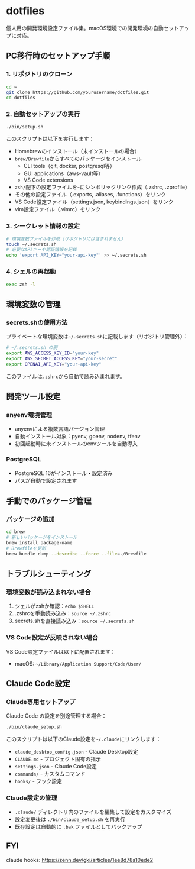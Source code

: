 # dotfiles

個人用の開発環境設定ファイル集。macOS環境での開発環境の自動セットアップに対応。

## PC移行時のセットアップ手順

### 1. リポジトリのクローン
```bash
cd ~
git clone https://github.com/yourusername/dotfiles.git
cd dotfiles
```

### 2. 自動セットアップの実行
```bash
./bin/setup.sh
```

このスクリプトは以下を実行します：
- Homebrewのインストール（未インストールの場合）
- `brew/Brewfile`からすべてのパッケージをインストール
  - CLI tools（git, docker, postgresql等）
  - GUI applications（aws-vault等）
  - VS Code extensions
- `zsh/`配下の設定ファイルを`~`にシンボリックリンク作成（.zshrc, .zprofile）
- その他の設定ファイル（.exports, .aliases, .functions）をリンク
- VS Code設定ファイル（settings.json, keybindings.json）をリンク
- vim設定ファイル（.vimrc）をリンク

### 3. シークレット情報の設定
```bash
# 環境変数ファイルを作成（リポジトリには含まれません）
touch ~/.secrets.sh
# 必要なAPIキーや認証情報を記載
echo 'export API_KEY="your-api-key"' >> ~/.secrets.sh
```

### 4. シェルの再起動
```bash
exec zsh -l
```

## 環境変数の管理

### secrets.shの使用方法
プライベートな環境変数は`~/.secrets.sh`に記載します（リポジトリ管理外）：

```bash
# ~/.secrets.sh の例
export AWS_ACCESS_KEY_ID="your-key"
export AWS_SECRET_ACCESS_KEY="your-secret"
export OPENAI_API_KEY="your-api-key"
```

このファイルは`.zshrc`から自動で読み込まれます。

## 開発ツール設定

### anyenv環境管理
- anyenvによる複数言語バージョン管理
- 自動インストール対象：pyenv, goenv, nodenv, tfenv
- 初回起動時に未インストールのenvツールを自動導入

### PostgreSQL
- PostgreSQL 16がインストール・設定済み
- パスが自動で設定されます

## 手動でのパッケージ管理

### パッケージの追加
```bash
cd brew
# 新しいパッケージをインストール
brew install package-name
# Brewfileを更新
brew bundle dump --describe --force --file=./Brewfile
```

## トラブルシューティング

### 環境変数が読み込まれない場合
1. シェルがzshか確認：`echo $SHELL`
2. .zshrcを手動読み込み：`source ~/.zshrc`
3. secrets.shを直接読み込み：`source ~/.secrets.sh`

### VS Code設定が反映されない場合
VS Code設定ファイルは以下に配置されます：
- macOS: `~/Library/Application Support/Code/User/`

## Claude Code設定

### Claude専用セットアップ
Claude Code の設定を別途管理する場合：

```bash
./bin/claude_setup.sh
```

このスクリプトは以下のClaude設定を`~/.claude`にリンクします：
- `claude_desktop_config.json` - Claude Desktop設定
- `CLAUDE.md` - プロジェクト固有の指示
- `settings.json` - Claude Code設定
- `commands/` - カスタムコマンド
- `hooks/` - フック設定

### Claude設定の管理
- `.claude/` ディレクトリ内のファイルを編集して設定をカスタマイズ
- 設定変更後は `./bin/claude_setup.sh` を再実行
- 既存設定は自動的に `.bak` ファイルとしてバックアップ

## FYI
claude hooks: https://zenn.dev/gki/articles/1ee8d78a10ede2
